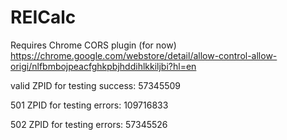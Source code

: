 # REICalc

Requires Chrome CORS plugin (for now) https://chrome.google.com/webstore/detail/allow-control-allow-origi/nlfbmbojpeacfghkpbjhddihlkkiljbi?hl=en



valid ZPID for testing success: 57345509

501 ZPID for testing errors: 109716833

502 ZPID for testing errors: 57345526
